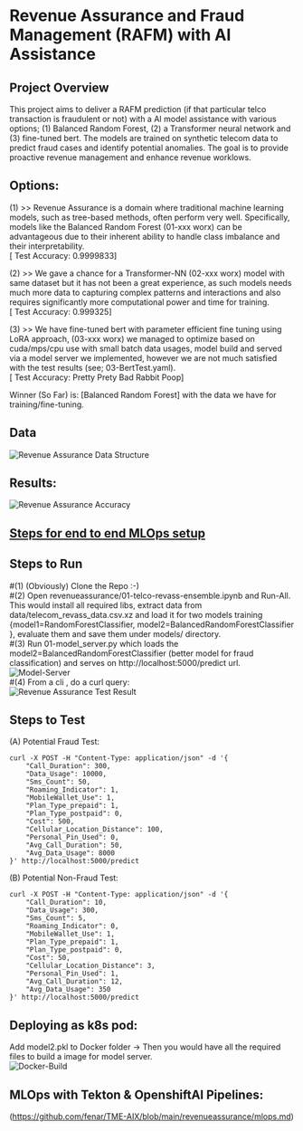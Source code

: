 # Revenue Assurance and Fraud Management (RAFM) with AI Assistance

## Project Overview

This project aims to deliver a RAFM prediction (if that particular telco transaction is fraudulent or not) with a AI model assistance with various options; (1) Balanced Random Forest, (2) a Transformer neural network and (3) fine-tuned bert. The models are trained on synthetic telecom data to predict fraud cases  and identify potential anomalies. The goal is to provide proactive revenue management and enhance revenue worklows.

## Options: 
(1) >> Revenue Assurance is a domain where traditional machine learning models, such as tree-based methods, often perform very well. Specifically, models like the Balanced Random Forest  (01-xxx worx) can be advantageous due to their inherent ability to handle class imbalance and their interpretability.<br>[ Test Accuracy: 0.9999833] <br>

(2) >> We gave a chance for a Transformer-NN (02-xxx worx) model with same dataset but it has not been a great experience, as such models needs much more data to capturing complex patterns and interactions and also requires significantly more computational power and time for training. <br> [ Test Accuracy: 0.999325] <br>

(3) >> We have fine-tuned bert with parameter efficient fine tuning using LoRA approach, (03-xxx worx) we managed to optimize based on cuda/mps/cpu use with small batch data usages, model build and served via a model server we implemented, however we are not much satisfied with the test results (see; 03-BertTest.yaml).<br> [ Test Accuracy: Pretty Prety Bad Rabbit Poop] <br>

Winner (So Far) is: [Balanced Random Forest] with the data we have for training/fine-tuning.

## Data
![Revenue Assurance Data Structure](https://raw.githubusercontent.com/fenar/etc-ai-wrx/main/revenueassurance/data/rev_ass_data.png)<br>

## Results:
![Revenue Assurance Accuracy](https://raw.githubusercontent.com/fenar/etc-ai-wrx/main/revenueassurance/data/rev_ass_models_accuracy.png)<br>

## [Steps for end to end MLOps setup](mlops.md)

## Steps to Run
#(1) (Obviously) Clone the Repo :-)  <br>
#(2) Open revenueassurance/01-telco-revass-ensemble.ipynb and Run-All. This would install all required libs, extract data from data/telecom_revass_data.csv.xz and load it for two models training {model1=RandomForestClassifier, model2=BalancedRandomForestClassifier }, evaluate them and save them under models/ directory. <br>
#(3) Run 01-model_server.py which loads the model2=BalancedRandomForestClassifier (better model for fraud classification) and serves on http://localhost:5000/predict url. <br>
![Model-Server](https://raw.githubusercontent.com/fenar/etc-ai-wrx/main/revenueassurance/data/modelserver.png)<br>
#(4) From a cli , do a curl query: <br>
![Revenue Assurance Test Result](https://raw.githubusercontent.com/fenar/etc-ai-wrx/main/revenueassurance/data/testresult.png)<br>

## Steps to Test
(A) Potential Fraud Test: <br>
```
curl -X POST -H "Content-Type: application/json" -d '{
    "Call_Duration": 300,
    "Data_Usage": 10000,
    "Sms_Count": 50,
    "Roaming_Indicator": 1,
    "MobileWallet_Use": 1,
    "Plan_Type_prepaid": 1,
    "Plan_Type_postpaid": 0,
    "Cost": 500,
    "Cellular_Location_Distance": 100,
    "Personal_Pin_Used": 0, 
    "Avg_Call_Duration": 50,
    "Avg_Data_Usage": 8000
}' http://localhost:5000/predict
```
(B) Potential Non-Fraud Test: <br>
```
curl -X POST -H "Content-Type: application/json" -d '{
    "Call_Duration": 10,
    "Data_Usage": 300,
    "Sms_Count": 5,
    "Roaming_Indicator": 0,
    "MobileWallet_Use": 1,
    "Plan_Type_prepaid": 1,
    "Plan_Type_postpaid": 0,
    "Cost": 50,
    "Cellular_Location_Distance": 3,
    "Personal_Pin_Used": 1,
    "Avg_Call_Duration": 12,
    "Avg_Data_Usage": 350
}' http://localhost:5000/predict
```
## Deploying as k8s pod: 
Add model2.pkl to Docker folder -> Then you would have all the required files to build a image for model server. <br>
![Docker-Build](https://raw.githubusercontent.com/fenar/etc-ai-wrx/main/revenueassurance/data/docker.png)<br>

## MLOps with Tekton & OpenshiftAI Pipelines:
(https://github.com/fenar/TME-AIX/blob/main/revenueassurance/mlops.md)
